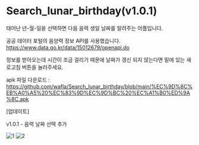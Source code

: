# Search_lunar_birthday(v1.0.1)

태어난 년-월-일을 선택하면 다음 음력 생일 날짜를 알려주는 어플입니다.

공공 데이터 포털의 음양력 정보 API를 사용했습니다.
https://www.data.go.kr/data/15012679/openapi.do

정보를 받아오는데 시간이 조금 걸리기 때문에 날짜가 갱신 되지 않는다면 밑에 있는 새로고침 버튼을 눌러주세요.

apk 파일 다운로드 : https://github.com/wafla/Search_lunar_birthday/blob/main/%EC%9D%8C%EB%A0%A5%20%EC%83%9D%EC%9D%BC%20%EC%A1%B0%ED%9A%8C.apk

[업데이트]

v1.0.1 - 음력 날짜 선택 추가

![1](https://github.com/wafla/Search_lunar_birthday/assets/50083524/08195854-728e-4d3b-a76d-ace212281631)
![2](https://github.com/wafla/Search_lunar_birthday/assets/50083524/740911c0-5a6c-429b-a1ba-09bca8cda88e)

